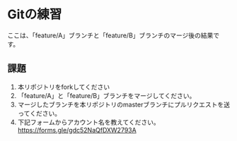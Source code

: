 # Gitの練習

ここは、「feature/A」ブランチと「feature/B」ブランチのマージ後の結果です。

## 課題
1. 本リポジトリをforkしてください
2. 「feature/A」と「feature/B」ブランチをマージしてください。
3. マージしたブランチを本リポジトリのmasterブランチにプルリクエストを送ってください。
2. 下記フォームからアカウント名を教えてください。
https://forms.gle/gdc52NaQfDXW2793A

